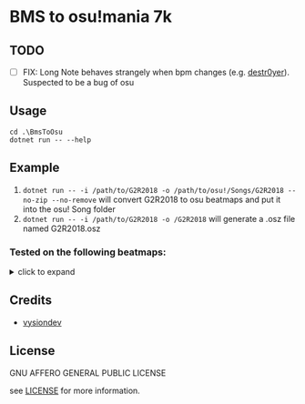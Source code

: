 # BMS to osu!mania 7k

## TODO

- [ ] FIX: Long Note behaves strangely when bpm changes (e.g. [destr0yer][d0]). Suspected to be a bug of osu

## Usage

```shell
cd .\BmsToOsu
dotnet run -- --help
```

## Example

1. `dotnet run -- -i /path/to/G2R2018 -o /path/to/osu!/Songs/G2R2018 --no-zip --no-remove` will convert G2R2018 to osu beatmaps and put it into the osu! Song folder 
2. `dotnet run -- -i /path/to/G2R2018 -o /G2R2018` will generate a .osz file named G2R2018.osz

### Tested on the following beatmaps:

<details>

<summary>
click to expand
</summary>

- normal beatmaps
  - [Calamity Fortune][cf]
- bpm change
  - [Aleph0][a0]
- bga
  - [Credits][credit]
- long note
  - [Destr0yer][d0]

[cf]: http://yaruki0.sakura.ne.jp/event/ondanyugi5/impression.cgi?no=45
[a0]: https://manbow.nothing.sh/event/event.cgi?action=More_def&num=498&event=110
[credit]: https://manbow.nothing.sh/event/event.cgi?action=More_def&num=113&event=104
[d0]: https://manbow.nothing.sh/event/event.cgi?action=More_def&num=353&event=123

</details>


## Credits

- [vysiondev](https://github.com/vysiondev)

## License

GNU AFFERO GENERAL PUBLIC LICENSE

see [LICENSE](./LICENSE) for more information.
